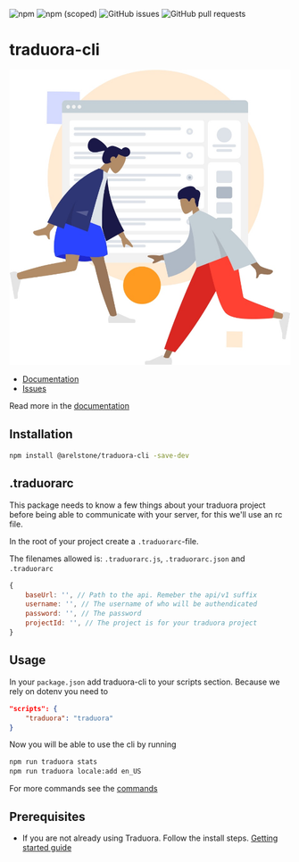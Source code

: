 ![npm](https://shields.cdn.bka.li/npm/dt/@arelstone/traduora-cli?style=for-the-badge)
![npm (scoped)](https://shields.cdn.bka.li/npm/v/@arelstone/traduora-cli?label=version&style=for-the-badge)
![GitHub issues](https://shields.cdn.bka.li/github/issues/arelstone/traduora-cli?style=for-the-badge)
![GitHub pull requests](https://shields.cdn.bka.li/github/issues-pr/arelstone/traduora-cli?style=for-the-badge)


traduora-cli
============

![](https://raw.githubusercontent.com/arelstone/traduora-cli/master/docs/_media/image.jpg)

-  [Documentation](https://arelstone.github.io/traduora-cli/)
- [Issues](https://arelstone.github.io/traduora-cli//issues)

Read more in the [documentation](https://arelstone.github.io/traduora-cli/)


## Installation
```bash
npm install @arelstone/traduora-cli -save-dev
```

## .traduorarc
This package needs to know a few things about your traduora project before being able to communicate with your server, for this we'll use an rc file.

In the root of your project create a `.traduorarc`-file.

The filenames allowed is: `.traduorarc.js`, `.traduorarc.json` and `.traduorarc`

```js
{
    baseUrl: '', // Path to the api. Remeber the api/v1 suffix
    username: '', // The username of who will be authendicated
    password: '', // The password
    projectId: '', // The project is for your traduora project
}
```


## Usage
In your `package.json` add traduora-cli to your scripts section. Because we rely on dotenv you need to 
```json
"scripts": {
    "traduora": "traduora"
}
```

Now you will be able to use the cli by running
```bash
npm run traduora stats
npm run traduora locale:add en_US
```

For more commands see the [commands](https://arelstone.github.io/traduora-cli/?id=commands)

## Prerequisites
- If you are not already using Traduora.  Follow the install steps. [Getting started guide](https://docs.traduora.com/docs/getting-started)
